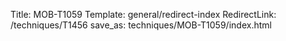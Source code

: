 Title: MOB-T1059
Template: general/redirect-index
RedirectLink: /techniques/T1456
save_as: techniques/MOB-T1059/index.html